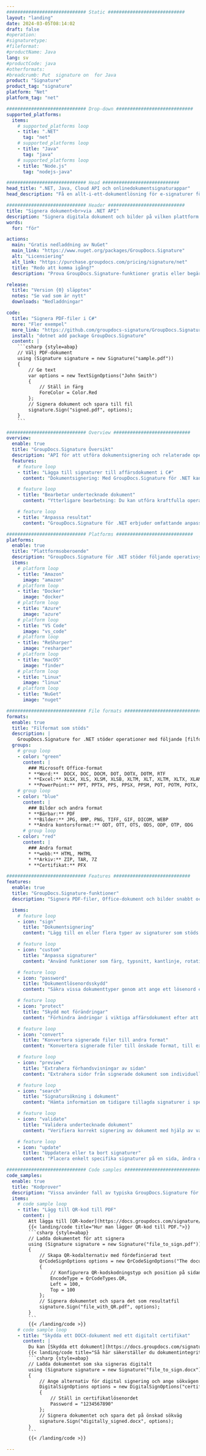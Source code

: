 ```yaml
---
############################# Static ############################
layout: "landing"
date: 2024-03-05T08:14:02
draft: false
#operation: 
#signaturetype: 
#fileformat: 
#productName: Java
lang: sv
#productCode: java
#otherformats: 
#breadcrumb: Put  signature on  for Java
product: "Signature"
product_tag: "signature"
platform: "Net"
platform_tag: "net"

############################# Drop-down ############################
supported_platforms:
  items:
    # supported_platforms loop
    - title: ".NET"
      tag: "net"
    # supported_platforms loop
    - title: "Java"
      tag: "java"
    # supported_platforms loop
    - title: "Node.js"
      tag: "nodejs-java"

############################# Head ############################
head_title: ".NET, Java, Cloud API och onlinedokumentsignaturappar"
head_description: "Få en allt-i-ett-dokumentlösning för e-signaturer för .NET, Java och molnbaserade applikationer. Signera vanliga dokumentformat online med en enkel dra och släpp-funktion"

############################# Header ############################
title: "Signera dokument<br>via .NET API"
description: "Signera digitala dokument och bilder på vilken plattform som helst med hjälp av våra flexibla API:er och appbaserade lösningar för programmerare och slutanvändare."
words:
  for: "för"

actions:
  main: "Gratis nedladdning av NuGet"
  main_link: "https://www.nuget.org/packages/GroupDocs.Signature"
  alt: "Licensiering"
  alt_link: "https://purchase.groupdocs.com/pricing/signature/net"
  title: "Redo att komma igång?"
  description: "Prova GroupDocs.Signature-funktioner gratis eller begär en licens"

release:
  title: "Version {0} släpptes"
  notes: "Se vad som är nytt"
  downloads: "Nedladdningar"

code:
  title: "Signera PDF-filer i C#"
  more: "Fler exempel"
  more_link: "https://github.com/groupdocs-signature/GroupDocs.Signature-for-.NET"
  install: "dotnet add package GroupDocs.Signature"
  content: |
    ```csharp {style=abap}   
    // Välj PDF-dokument
    using (Signature signature = new Signature("sample.pdf"))
    {
        // Ge text
        var options = new TextSignOptions("John Smith")
        {
            // Ställ in färg
            ForeColor = Color.Red
        };
        // Signera dokument och spara till fil
        signature.Sign("signed.pdf", options);
    }
    ```

############################# Overview ############################
overview:
  enable: true
  title: "GroupDocs.Signature Översikt"
  description: "API för att utföra dokumentsignering och relaterade operationer i .NET-applikationer"
  features:
    # feature loop
    - title: "Lägga till signaturer till affärsdokument i C#"
      content: "Dokumentsignering: Med GroupDocs.Signature för .NET kan du lägga till olika typer av signaturer, som text, bilder, streckkoder och digitala certifikat, till PDF- och Office-dokument. Detta API låter dig signera dina dokument med nästan vilken datatyp som helst, inklusive dolda metadata."

    # feature loop
    - title: "Bearbetar undertecknade dokument"
      content: "Ytterligare bearbetning: Du kan utföra kraftfulla operationer på signerade dokument med GroupDocs.Signature. Detta inkluderar att söka efter befintliga signaturer i affärsdokument och verifiera dem med hjälp av specifika kriterier. Dessutom kan du hämta dokumentinformation och förhandsgranska sidor genom detta .NET API."

    # feature loop
    - title: "Anpassa resultat"
      content: "GroupDocs.Signature för .NET erbjuder omfattande anpassningsmöjligheter. Du kan exakt placera signaturer var som helst på en dokumentsida och justera deras utseende med en mängd olika inställningar. Dessutom stöder detta API att spara bearbetade dokument i ett brett utbud av format som stöds."

############################# Platforms ############################
platforms:
  enable: true
  title: "Plattformsoberoende"
  description: "GroupDocs.Signature för .NET stöder följande operativsystem, ramverk och pakethanterare"
  items:
    # platform loop
    - title: "Amazon"
      image: "amazon"
    # platform loop
    - title: "Docker"
      image: "docker"
    # platform loop
    - title: "Azure"
      image: "azure"
    # platform loop
    - title: "VS Code"
      image: "vs_code"
    # platform loop
    - title: "ReSharper"
      image: "resharper"
    # platform loop
    - title: "macOS"
      image: "finder"
    # platform loop
    - title: "Linux"
      image: "linux"
    # platform loop
    - title: "NuGet"
      image: "nuget"

############################# File formats ############################
formats:
  enable: true
  title: "Filformat som stöds"
  description: |
    GroupDocs.Signature for .NET stöder operationer med följande [filformat](https://docs.groupdocs.com/signature/net/supported-document-formats/).
  groups:
    # group loop
    - color: "green"
      content: |
        ### Microsoft Office-format
        * **Word:**  DOCX, DOC, DOCM, DOT, DOTX, DOTM, RTF
        * **Excel:** XLSX, XLS, XLSM, XLSB, XLTM, XLT, XLTM, XLTX, XLAM, SXC, SpreadsheetML
        * **PowerPoint:** PPT, PPTX, PPS, PPSX, PPSM, POT, POTM, POTX, PPTM
    # group loop
    - color: "blue"
      content: |
        ### Bilder och andra format
        * **Bärbar:** PDF
        * **Bilder:** JPG, BMP, PNG, TIFF, GIF, DICOM, WEBP
        * **Andra kontorsformat:** ODT, OTT, OTS, ODS, ODP, OTP, ODG
      # group loop
    - color: "red"
      content: |
        ### Andra format
        * **webb:** HTML, MHTML
        * **Arkiv:** ZIP, TAR, 7Z
        * **Certifikat:** PFX

############################# Features ############################
features:
  enable: true
  title: "GroupDocs.Signature-funktioner"
  description: "Signera PDF-filer, Office-dokument och bilder snabbt och exakt"

  items:
    # feature loop
    - icon: "sign"
      title: "Dokumentsignering"
      content: "Lägg till en eller flera typer av signaturer som stöds exakt på valfri specificerad plats på affärsdokument."

    # feature loop
    - icon: "custom"
      title: "Anpassa signaturer"
      content: "Använd funktioner som färg, typsnitt, kantlinje, rotation etc. för att konfigurera utseendet på signaturer."

    # feature loop
    - icon: "password"
      title: "Dokumentlösenordsskydd"
      content: "Säkra vissa dokumenttyper genom att ange ett lösenord efter signering."

    # feature loop
    - icon: "protect"
      title: "Skydd mot förändringar"
      content: "Förhindra ändringar i viktiga affärsdokument efter att du har lagt till en signatur med ett digitalt certifikat."

    # feature loop
    - icon: "convert"
      title: "Konvertera signerade filer till andra format"
      content: "Konvertera signerade filer till önskade format, till exempel att spara ett Word-dokument som en PDF."

    # feature loop
    - icon: "preview"
      title: "Extrahera förhandsvisningar av sidan"
      content: "Extrahera sidor från signerade dokument som individuella bilder för framtida bearbetning."

    # feature loop
    - icon: "search"
      title: "Signatursökning i dokument"
      content: "Hämta information om tidigare tillagda signaturer i specifika dokument."

    # feature loop
    - icon: "validate"
      title: "Validera undertecknade dokument"
      content: "Verifiera korrekt signering av dokument med hjälp av valideringsfunktioner."

    # feature loop
    - icon: "update"
      title: "Uppdatera eller ta bort signaturer"
      content: "Placera enkelt specifika signaturer på en sida, ändra deras text eller ta bort dem utan problem."

############################# Code samples ############################
code_samples:
  enable: true
  title: "Kodprover"
  description: "Vissa använder fall av typiska GroupDocs.Signature för .NET-operationer"
  items:
    # code sample loop
    - title: "Lägg till QR-kod till PDF"
      content: |
        Att lägga till [QR-koder](https://docs.groupdocs.com/signature/net/esign-document-with-qr-code-signature/) på specifika sidor med PDF-dokument kan förbättra affärsprocesserna. Nedan är ett exempel på hur man lägger till en QR-kod med GroupDocs.Signature.
        {{< landing/code title="Hur man lägger QR-kod till PDF.">}}
        ```csharp {style=abap}
        // Ladda dokumentet för att signera
        using (Signature signature = new Signature("file_to_sign.pdf"))
        {
            // Skapa QR-kodalternativ med fördefinierad text
            QrCodeSignOptions options = new QrCodeSignOptions("The document is approved by John Smith")
            {
                // Konfigurera QR-kodskodningstyp och position på sidan
                EncodeType = QrCodeTypes.QR,
                Left = 100,
                Top = 100
            };
            // Signera dokumentet och spara det som resultatfil
            signature.Sign("file_with_QR.pdf", options);
        }
        ```
        {{< /landing/code >}}
    # code sample loop
    - title: "Skydda ett DOCX-dokument med ett digitalt certifikat"
      content: |
        Du kan [Skydda ett dokument](https://docs.groupdocs.com/signature/net/esign-document-with-digital-signature/) genom att använda personliga eller företagssignaturer lagrade som digitala certifikat. Sådana skyddade dokument kan inte ändras utan att signaturen ogiltigförklaras.
        {{< landing/code title="Så här säkerställer du dokumentintegritet.">}}
        ```csharp {style=abap}   
        // Ladda dokumentet som ska signeras digitalt
        using (Signature signature = new Signature("file_to_sign.docx"))
        {
            // Ange alternativ för digital signering och ange sökvägen till certifikatfilen
            DigitalSignOptions options = new DigitalSignOptions("certificate.pfx")
            {
                // Ställ in certifikatlösenordet
                Password = "1234567890"
            };
            // Signera dokumentet och spara det på önskad sökväg
            signature.Sign("digitally_signed.docx", options);
        }
        ```
        {{< /landing/code >}}

---
```


